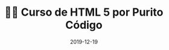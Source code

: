 ---
author_profile: false
title: "👨‍🏫 Curso de HTML 5 por Purito Código"
description: "👩‍🎨 Curso de HTML 5 por Purito Código"
excerpt: "👩‍🎨 Curso de HTML 5 por Purito Código"
permalink: /👨‍🏫-curso-html-purito-codigo
canonical_URL: https://ciberninjas.com/👨‍🏫-curso-html-purito-codigo
header:
  video:
    id: playlist?list=PL8M1frRRqO_qWxSujLarV8YLXy_IZ5xzs
    provider: youtube
comments: true
date: 2019-12-19
tags:
# Creador, Editorial, Temática, Tipo de Música
- Purito Código
- HTML5
categories:
- Videotutorial HTML5
sidebar:
- title: "Menú Videotutoriales"
  nav: vtuto
---